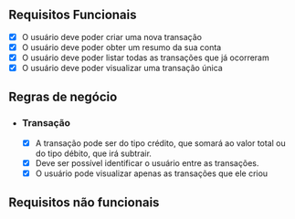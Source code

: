 ## Requisitos Funcionais

- [x] O usuário deve poder criar uma nova transação
- [x] O usuário deve poder obter um resumo da sua conta
- [x] O usuário deve poder listar todas as transações que já ocorreram
- [x] O usuário deve poder visualizar uma transação única

## Regras de negócio

- ### Transação
  - [x] A transação pode ser do tipo crédito, que somará ao valor total ou do tipo débito, que irá subtrair.
  - [x] Deve ser possível identificar o usuário entre as transações.
  - [x] O usuário pode visualizar apenas as transações que ele criou

## Requisitos não funcionais
